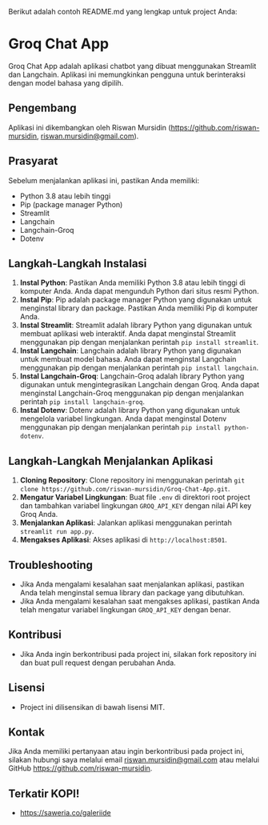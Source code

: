 Berikut adalah contoh README.md yang lengkap untuk project Anda:

# Groq Chat App

Groq Chat App adalah aplikasi chatbot yang dibuat menggunakan Streamlit dan Langchain. Aplikasi ini memungkinkan pengguna untuk berinteraksi dengan model bahasa yang dipilih.

## Pengembang

Aplikasi ini dikembangkan oleh Riswan Mursidin (https://github.com/riswan-mursidin, riswan.mursidin@gmail.com).

## Prasyarat

Sebelum menjalankan aplikasi ini, pastikan Anda memiliki:

- Python 3.8 atau lebih tinggi
- Pip (package manager Python)
- Streamlit
- Langchain
- Langchain-Groq
- Dotenv

## Langkah-Langkah Instalasi

1. **Instal Python**: Pastikan Anda memiliki Python 3.8 atau lebih tinggi di komputer Anda. Anda dapat mengunduh Python dari situs resmi Python.
2. **Instal Pip**: Pip adalah package manager Python yang digunakan untuk menginstal library dan package. Pastikan Anda memiliki Pip di komputer Anda.
3. **Instal Streamlit**: Streamlit adalah library Python yang digunakan untuk membuat aplikasi web interaktif. Anda dapat menginstal Streamlit menggunakan pip dengan menjalankan perintah `pip install streamlit`.
4. **Instal Langchain**: Langchain adalah library Python yang digunakan untuk membuat model bahasa. Anda dapat menginstal Langchain menggunakan pip dengan menjalankan perintah `pip install langchain`.
5. **Instal Langchain-Groq**: Langchain-Groq adalah library Python yang digunakan untuk mengintegrasikan Langchain dengan Groq. Anda dapat menginstal Langchain-Groq menggunakan pip dengan menjalankan perintah `pip install langchain-groq`.
6. **Instal Dotenv**: Dotenv adalah library Python yang digunakan untuk mengelola variabel lingkungan. Anda dapat menginstal Dotenv menggunakan pip dengan menjalankan perintah `pip install python-dotenv`.

## Langkah-Langkah Menjalankan Aplikasi

1. **Cloning Repository**: Clone repository ini menggunakan perintah `git clone https://github.com/riswan-mursidin/Groq-Chat-App.git`.
2. **Mengatur Variabel Lingkungan**: Buat file `.env` di direktori root project dan tambahkan variabel lingkungan `GROQ_API_KEY` dengan nilai API key Groq Anda.
3. **Menjalankan Aplikasi**: Jalankan aplikasi menggunakan perintah `streamlit run app.py`.
4. **Mengakses Aplikasi**: Akses aplikasi di `http://localhost:8501`.

## Troubleshooting

- Jika Anda mengalami kesalahan saat menjalankan aplikasi, pastikan Anda telah menginstal semua library dan package yang dibutuhkan.
- Jika Anda mengalami kesalahan saat mengakses aplikasi, pastikan Anda telah mengatur variabel lingkungan `GROQ_API_KEY` dengan benar.

## Kontribusi

- Jika Anda ingin berkontribusi pada project ini, silakan fork repository ini dan buat pull request dengan perubahan Anda.

## Lisensi

- Project ini dilisensikan di bawah lisensi MIT.

## Kontak

Jika Anda memiliki pertanyaan atau ingin berkontribusi pada project ini, silakan hubungi saya melalui email riswan.mursidin@gmail.com atau melalui GitHub https://github.com/riswan-mursidin.

## Terkatir KOPI!

- https://saweria.co/galeriide
